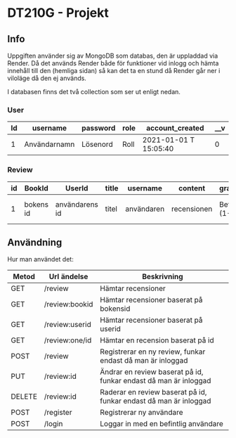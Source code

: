 # DT210G - Projekt

## Info
Uppgiften använder sig av MongoDB som databas, den är uppladdad via Render. Då det används Render både för funktioner vid inlogg och hämta innehåll till den (hemliga sidan) så kan det ta en stund då Render går ner i viloläge då den ej används. 

I databasen finns det två collection som ser ut enligt nedan.
 
### User

| Id   | username    | password    | role | account_created   | __v  | 
| ---- | -------------- | ---------- | ---------- | ---------- | -------- |
| 1  | Användarnamn  | Lösenord   | Roll | 2021-01-01 T 15:05:40     | 0 |

### Review

| id   | BookId    | UserId    | title  | username |  content  |  grade  | post_created  | __v  | 
| ---- | -------------- | ---------- | ---------- | -------- |  --------  |  --------  | --------  | --------  | 
| 1  | bokens id  | användarens id  | titel  | användaren | recensionen  |  Betyg (1-5)  |  2021-01-01 T 15:05:40 |  0 | 



## Användning
 Hur man användet det:

| Metod   | Url ändelse    | Beskrivning   | 
| ---- | -------------- | ---------- | 
| GET   | /review    | Hämtar recensioner   | 
| GET   | /review:bookid    | Hämtar recensioner baserat på bokensid   | 
| GET   | /review:userid    | Hämtar recensioner baserat på userid   | 
| GET   | /review:one/id    | Hämtar en recension baserat på id   | 
| POST   | /review    | Registrerar en ny review, funkar endast då man är inloggad   | 
| PUT   | /review:id    | Ändrar en review baserat på id, funkar endast då man är inloggad | 
| DELETE   | /review:id    | Raderar en review baserat på id, funkar endast då man är inloggad | 
| POST   | /register    | Registrerar ny användare | 
| POST   | /login    | Loggar in med en befintlig användare | 
